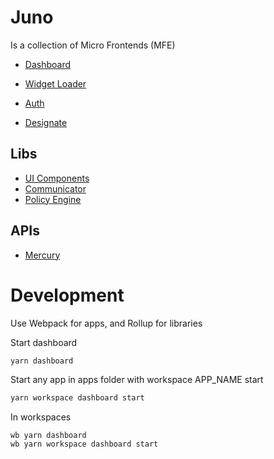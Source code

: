 # Juno

Is a collection of Micro Frontends (MFE)

- [Dashboard](https://github.com/sapcc/juno/tree/main/apps/dashboard)

- [Widget Loader](https://github.com/sapcc/juno/tree/main/apps/widget-loader)
- [Auth](https://github.com/sapcc/juno/tree/main/apps/auth)
- [Designate](https://github.com/sapcc/juno/tree/main/apps/designate)

## Libs

- [UI Components](https://github.com/sapcc/juno/tree/main/libs/juno-ui-components)
- [Communicator](https://github.com/sapcc/juno/tree/main/libs/communicator)
- [Policy Engine](https://github.com/sapcc/juno/tree/main/libs/policy-engine)

## APIs

- [Mercury](https://github.com/sapcc/juno/tree/main/apis/mercury)

# Development

Use Webpack for apps, and Rollup for libraries

Start dashboard

```bash
yarn dashboard
```

Start any app in apps folder with workspace APP_NAME start

```bash
yarn workspace dashboard start
```

In workspaces

```
wb yarn dashboard
wb yarn workspace dashboard start
```
